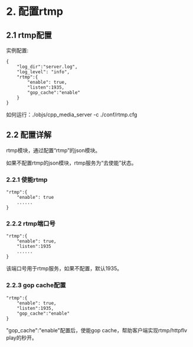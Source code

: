 # 2. 配置rtmp
## 2.1 rtmp配置
实例配置:
```markup
{
    "log_dir":"server.log",
    "log_level": "info",
    "rtmp":{
        "enable": true,
        "listen":1935,
        "gop_cache":"enable"
    }
}
```

如何运行：./objs/cpp_media_server -c ./conf/rtmp.cfg

## 2.2 配置详解
rtmp模块，通过配置“rtmp”的json模块。

如果不配置rtmp的json模块，rtmp服务为“去使能”状态。
### 2.2.1 使能rtmp
```markup
"rtmp":{
    "enable": true
    ......
}
```
### 2.2.2 rtmp端口号
```markup
"rtmp":{
    "enable": true,
    "listen":1935
    ......
}
```
该端口号用于rtmp服务，如果不配置，默认1935。
### 2.2.3 gop cache配置
```markup
"rtmp":{
    "enable": true,
    "listen":1935,
    "gop_cache":"enable"
}
```
"gop_cache":"enable"配置后，使能gop cache，帮助客户端实现rtmp/httpflv play的秒开。

